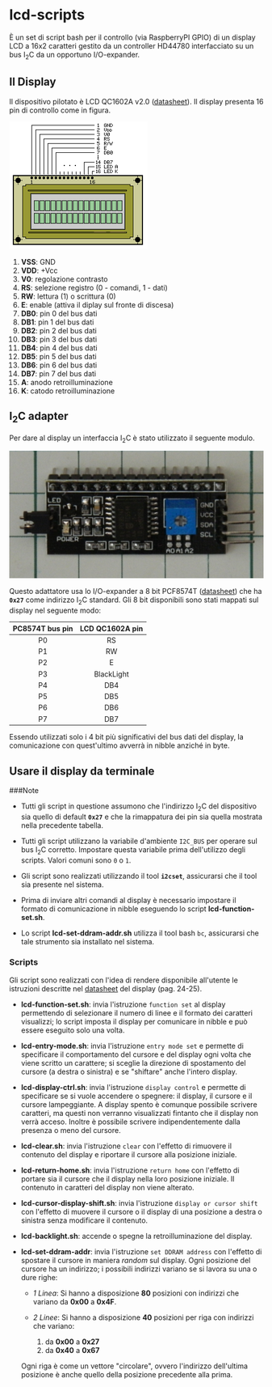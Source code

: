 # lcd-scripts

È un set di script bash per il controllo (via RaspberryPI GPIO) di un display
LCD a 16x2 caratteri gestito da un controller HD44780 interfacciato su un bus
I<sub>2</sub>C da un opportuno I/O-expander.


## Il Display

Il dispositivo pilotato è LCD QC1602A v2.0
([datasheet](https://www.sparkfun.com/datasheets/LCD/HD44780.pdf)). Il display
presenta 16 pin di controllo come in figura.

![lcd-pinout](./lcd-pinout.gif "lcd-pinout")

01. **VSS**: GND
02. **VDD**: +Vcc
03. **V0**:  regolazione contrasto
04. **RS**:  selezione registro (0 - comandi, 1 - dati)
05. **RW**:  lettura (1) o scrittura (0)
06. **E**:   enable (attiva il diplay sul fronte di discesa)
07. **DB0**: pin 0 del bus dati
08. **DB1**: pin 1 del bus dati
09. **DB2**: pin 2 del bus dati
10. **DB3**: pin 3 del bus dati
11. **DB4**: pin 4 del bus dati
12. **DB5**: pin 5 del bus dati
13. **DB6**: pin 6 del bus dati
14. **DB7**: pin 7 del bus dati
15. **A**:   anodo retroilluminazione
16. **K**:   catodo retroilluminazione


## I<sub>2</sub>C adapter

Per dare al display un interfaccia I<sub>2</sub>C è stato utilizzato il seguente
modulo.

![i2c-adapter](./i2c-adapter.png "i2c-adapter")

Questo adattatore usa lo I/O-expander a 8 bit PCF8574T
([datasheet](http://www.nxp.com/documents/data_sheet/PCF8574.pdf)) che ha
**`0x27`** come indirizzo I<sub>2</sub>C standard. Gli 8 bit disponibili sono
stati mappati sul display nel seguente modo:

PC8574T bus pin | LCD QC1602A pin
:--------------:|:---------------:
P0              |RS
P1              |RW
P2              |E
P3              |BlackLight
P4              |DB4
P5              |DB5
P6              |DB6
P7              |DB7

Essendo utilizzati solo i 4 bit più significativi del bus dati del display, la
comunicazione con quest'ultimo avverrà in nibble anziché in byte.


## Usare il display da terminale
###Note
 - Tutti gli script in questione assumono che l'indirizzo I<sub>2</sub>C del
 dispositivo sia quello di default **`0x27`** e che la rimappatura dei pin sia
 quella mostrata nella precedente tabella.

 - Tutti gli script utilizzano la variabile d'ambiente `I2C_BUS` per operare sul
 bus I<sub>2</sub>C corretto. Impostare questa variabile prima dell'utilizzo
 degli scripts. Valori comuni sono `0` o `1`.

 - Gli script sono realizzati utilizzando il tool **`i2cset`**, assicurarsi che
 il tool sia presente nel sistema.
 
 - Prima di inviare altri comandi al display è necessario impostare il formato
 di comunicazione in nibble eseguendo lo script **lcd-function-set.sh**.
 
 - Lo script **lcd-set-ddram-addr.sh** utilizza il tool bash `bc`, assicurarsi
 che tale strumento sia installato nel sistema.

### Scripts
Gli script sono realizzati con l'idea di rendere disponibile all'utente le
istruzioni descritte nel
[datasheet](http://www.nxp.com/documents/data_sheet/PCF8574.pdf) del display
(pag. 24-25).

 - **lcd-function-set.sh**: invia l'istruzione `function set` al display
 permettendo di selezionare il numero di linee e il formato dei caratteri
 visualizzi; lo script imposta il display per comunicare in nibble e può essere
 eseguito solo una volta.
 
 - **lcd-entry-mode.sh**: invia l'istruzione `entry mode set` e permette di
 specificare il comportamento del cursore e del display ogni volta che viene
 scritto un carattere; si sceglie la direzione di spostamento del cursore (a
 destra o sinistra) e se "shiftare" anche l'intero display.
 
 - **lcd-display-ctrl.sh**: invia l'istruzione `display control` e permette di
 specificare se si vuole accendere o spegnere: il display, il cursore e il
 cursore lampeggiante. A display spento è comunque possibile scrivere caratteri,
 ma questi non verranno visualizzati fintanto che il display non verrà acceso.
 Inoltre è possibile scrivere indipendentemente dalla presenza o meno del
 cursore.
 
 - **lcd-clear.sh**: invia l'istruzione `clear` con l'effetto di rimuovere il
 contenuto del display e riportare il cursore alla posizione iniziale.
 
 - **lcd-return-home.sh**: invia l'istruzione `return home` con l'effetto di
 portare sia il cursore che il display nella loro posizione iniziale. Il
 contenuto in caratteri del display non viene alterato.
 
 - **lcd-cursor-display-shift.sh**: invia l'istruzione `display or cursor shift`
 con l'effetto di muovere il cursore o il display di una posizione a destra o
 sinistra senza modificare il contenuto.
 
 - **lcd-backlight.sh**: accende o spegne la retroilluminazione del display.
 
 - **lcd-set-ddram-addr**: invia l'istruzione `set DDRAM address` con l'effetto
 di spostare il cursore in maniera *random* sul display. Ogni posizione del
 cursore ha un indirizzo; i possibili indirizzi variano se si lavora su una o
 dure righe:
    - *1 Linea*: Si hanno a disposizione **80** posizioni con indirizzi che
    variano da **0x00** a **0x4F**.
    - *2 Linee*: Si hanno a disposizione **40** posizioni per riga con
    indirizzi che variano:

        1. da **0x00** a **0x27**
        2. da **0x40** a **0x67**
 
    Ogni riga è come un vettore "circolare", ovvero l'indirizzo dell'ultima
 posizione è anche quello della posizione precedente alla prima.

